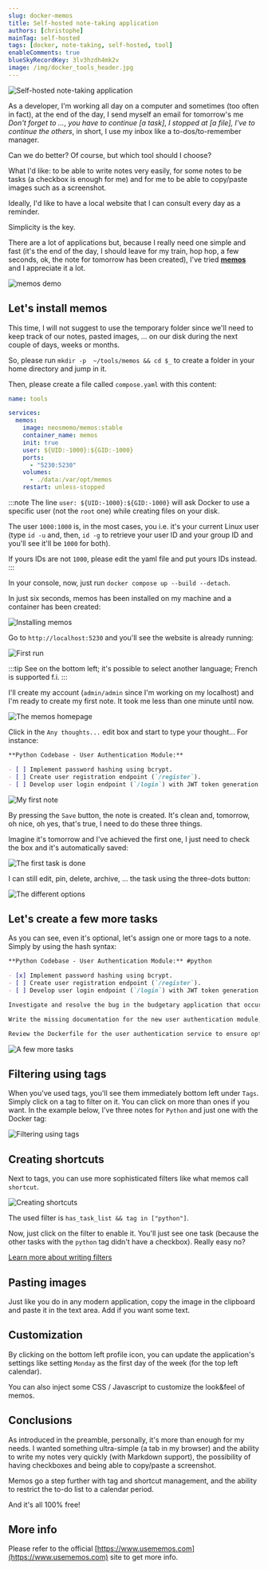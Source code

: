 ```yaml
---
slug: docker-memos
title: Self-hosted note-taking application
authors: [christophe]
mainTag: self-hosted
tags: [docker, note-taking, self-hosted, tool]
enableComments: true
blueSkyRecordKey: 3lv3hzdh4mk2v
image: /img/docker_tools_header.jpg
---
```


<!-- cspell:ignore neosmemo -->

![Self-hosted note-taking application](/img/docker_tools_header.jpg)

As a developer, I'm working all day on a computer and sometimes (too often in fact), at the end of the day, I send myself an email for tomorrow's me *Don't forget to ...*, *you have to continue [a task]*, *I stopped at [a file], I've to continue the others*, in short, I use my inbox like a to-dos/to-remember manager.

Can we do better? Of course, but which tool should I choose?

What I'd like: to be able to write notes very easily, for some notes to be tasks (a checkbox is enough for me) and for me to be able to copy/paste images such as a screenshot.

Ideally, I'd like to have a local website that I can consult every day as a reminder.

Simplicity is the key.

<!-- truncate -->

There are a lot of applications but, because I really need one simple and fast (it's the end of the day, I should leave for my train, hop hop, a few seconds, ok, the note for tomorrow has been created), I've tried **[memos](https://www.usememos.com/)** and I appreciate it a lot.

![memos demo](./images/memos.png)

## Let's install memos

This time, I will not suggest to use the temporary folder since we'll need to keep track of our notes, pasted images, ... on our disk during the next couple of days, weeks or months.

So, please run `mkdir -p  ~/tools/memos && cd $_` to create a folder in your home directory and jump in it.

Then, please create a file called `compose.yaml` with this content:

<Snippet filename="compose.yaml">

```yaml
name: tools

services:
  memos:
    image: neosmemo/memos:stable
    container_name: memos
    init: true
    user: ${UID:-1000}:${GID:-1000}
    ports:
      - "5230:5230"
    volumes:
      - ./data:/var/opt/memos
    restart: unless-stopped
```

</Snippet>

:::note
The line `user: ${UID:-1000}:${GID:-1000}` will ask Docker to use a specific user (not the `root` one) while creating files on your disk.

The user `1000:1000` is, in the most cases, you i.e. it's your current Linux user (type `id -u` and, then, `id -g` to retrieve your user ID and your group ID and you'll see it'll be `1000` for both).

If yours IDs are not `1000`, please edit the yaml file and put yours IDs instead.
:::

In your console, now, just run `docker compose up --build --detach`.

In just six seconds, memos has been installed on my machine and a container has been created:

![Installing memos](./images/installation.png)

Go to `http://localhost:5230` and you'll see the website is already running:

![First run](./images/first_run.png)

:::tip
See on the bottom left; it's possible to select another language; French is supported f.i.
:::

I'll create my account (`admin/admin` since I'm working on my localhost) and I'm ready to create my first note. It took me less than one minute until now.

![The memos homepage](./images/homepage.png)

Click in the `Any thoughts...` edit box and start to type your thought... For instance:

```markdown
**Python Codebase - User Authentication Module:**

- [ ] Implement password hashing using bcrypt.
- [ ] Create user registration endpoint (`/register`).
- [ ] Develop user login endpoint (`/login`) with JWT token generation.
```

![My first note](./images/first_note.png)

By pressing the `Save` button, the note is created. It's clean and, tomorrow, oh nice, oh yes, that's true, I need to do these three things.

Imagine it's tomorrow and I've achieved the first one, I just need to check the box and it's automatically saved:

![The first task is done](./images/first_task_is_done.png)

I can still edit, pin, delete, archive, ... the task using the three-dots button:

![The different options](./images/task_options.png)

## Let's create a few more tasks

As you can see, even it's optional, let's assign one or more tags to a note. Simply by using the hash syntax:

```markdown
**Python Codebase - User Authentication Module:** #python

- [x] Implement password hashing using bcrypt.
- [ ] Create user registration endpoint (`/register`).
- [ ] Develop user login endpoint (`/login`) with JWT token generation.
```

```markdown
Investigate and resolve the bug in the budgetary application that occurs when initializing a new financial exercise. #budget
```

```markdown
Write the missing documentation for the new user authentication module, covering API endpoints, data models, and setup instructions. #python
```

```markdown
Review the Dockerfile for the user authentication service to ensure optimal image size and security practices. #docker #python
```

![A few more tasks](./images/few_tasks.png)

## Filtering using tags

When you've used tags, you'll see them immediately bottom left under `Tags`. Simply click on a tag to filter on it. You can click on more than ones if you want. In the example below, I've three notes for `Python` and just one with the Docker tag:

![Filtering using tags](./images/filtering_using_tags.png)

## Creating shortcuts

Next to tags, you can use more sophisticated filters like what memos call `shortcut`.

![Creating shortcuts](./images/creating_shortcuts.png)

The used filter is `has_task_list && tag in ["python"]`.

Now, just click on the filter to enable it. You'll just see one task (because the other tasks with the `python` tag didn't have a checkbox). Really easy no?

[Learn more about writing filters](https://www.usememos.com/docs/getting-started/shortcuts#how-to-write-a-filter)

## Pasting images

Just like you do in any modern application, copy the image in the clipboard and paste it in the text area. Add if you want some text.

## Customization

By clicking on the bottom left profile icon, you can update the application's settings like setting `Monday` as the first day of the week (for the top left calendar).

You can also inject some CSS / Javascript to customize the look&feel of memos.

## Conclusions

As introduced in the preamble, personally, it's more than enough for my needs. I wanted something ultra-simple (a tab in my browser) and the ability to write my notes very quickly (with Markdown support), the possibility of having checkboxes and being able to copy/paste a screenshot.

Memos go a step further with tag and shortcut management, and the ability to restrict the to-do list to a calendar period.

And it's all 100% free!

## More info

Please refer to the official [https://www.usememos.com](https://www.usememos.com) site to get more info.
